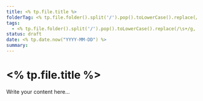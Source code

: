 ```yaml
---
title: <% tp.file.title %>
folderTag: <% tp.file.folder().split('/').pop().toLowerCase().replace(/\s+/g,'-').replace(/[^a-z0-9_-]/g,'') %>
tags:
  - <% tp.file.folder().split('/').pop().toLowerCase().replace(/\s+/g,'-').replace(/[^a-z0-9_-]/g,'') %>
status: draft
date: <% tp.date.now("YYYY-MM-DD") %>
summary:
---
```

# <% tp.file.title %>

Write your content here…